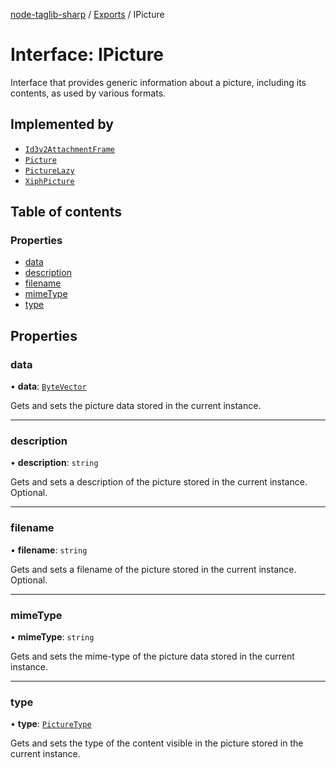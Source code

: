 [node-taglib-sharp](../README.md) / [Exports](../modules.md) / IPicture

# Interface: IPicture

Interface that provides generic information about a picture, including its contents, as used by
various formats.

## Implemented by

- [`Id3v2AttachmentFrame`](../classes/id3v2attachmentframe.md)
- [`Picture`](../classes/picture.md)
- [`PictureLazy`](../classes/picturelazy.md)
- [`XiphPicture`](../classes/xiphpicture.md)

## Table of contents

### Properties

- [data](ipicture.md#data)
- [description](ipicture.md#description)
- [filename](ipicture.md#filename)
- [mimeType](ipicture.md#mimetype)
- [type](ipicture.md#type)

## Properties

### data

• **data**: [`ByteVector`](../classes/bytevector.md)

Gets and sets the picture data stored in the current instance.

___

### description

• **description**: `string`

Gets and sets a description of the picture stored in the current instance. Optional.

___

### filename

• **filename**: `string`

Gets and sets a filename of the picture stored in the current instance. Optional.

___

### mimeType

• **mimeType**: `string`

Gets and sets the mime-type of the picture data stored in the current instance.

___

### type

• **type**: [`PictureType`](../enums/picturetype.md)

Gets and sets the type of the content visible in the picture stored in the current instance.
